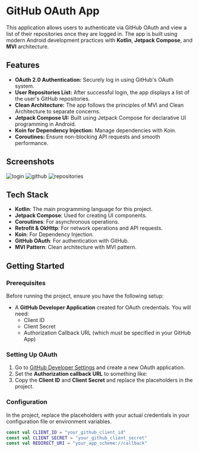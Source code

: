# GitHub OAuth App

This application allows users to authenticate via GitHub OAuth and view a list of their repositories once they are logged in. The app is built using modern Android development practices with **Kotlin**, **Jetpack Compose**, and **MVI** architecture.

## Features

- **OAuth 2.0 Authentication:** Securely log in using GitHub's OAuth system.
- **User Repositories List:** After successful login, the app displays a list of the user's GitHub repositories.
- **Clean Architecture:** The app follows the principles of MVI and Clean Architecture to separate concerns.
- **Jetpack Compose UI:** Built using Jetpack Compose for declarative UI programming in Android.
- **Koin for Dependency Injection:** Manage dependencies with Koin.
- **Coroutines:** Ensure non-blocking API requests and smooth performance.

## Screenshots

![login](https://github.com/user-attachments/assets/a6c42f28-245f-4b46-ad07-88497afd4a68)
![github](https://github.com/user-attachments/assets/7e584e03-f394-47e9-939b-bdd19ac63804)
![repositories](https://github.com/user-attachments/assets/3bc18d24-5434-4b2c-8b6c-471556a9c621)


## Tech Stack

- **Kotlin**: The main programming language for this project.
- **Jetpack Compose**: Used for creating UI components.
- **Coroutines**: For asynchronous operations.
- **Retrofit & OkHttp**: For network operations and API requests.
- **Koin**: For Dependency Injection.
- **GitHub OAuth**: For authentication with GitHub.
- **MVI Pattern**: Clean architecture with MVI pattern.

## Getting Started

### Prerequisites

Before running the project, ensure you have the following setup:

- A **GitHub Developer Application** created for OAuth credentials. You will need:
  - Client ID
  - Client Secret
  - Authorization Callback URL (which must be specified in your GitHub App)

### Setting Up OAuth

1. Go to [GitHub Developer Settings](https://github.com/settings/developers) and create a new OAuth application.
2. Set the **Authorization callback URL** to something like:
3. Copy the **Client ID** and **Client Secret** and replace the placeholders in the project.

### Configuration

In the project, replace the placeholders with your actual credentials in your configuration file or environment variables.

```kotlin
const val CLIENT_ID = "your_github_client_id"
const val CLIENT_SECRET = "your_github_client_secret"
const val REDIRECT_URI = "your_app_scheme://callback"

